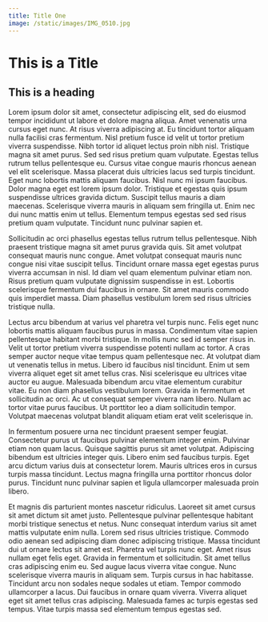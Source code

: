 ```yaml
---
title: Title One
image: /static/images/IMG_0510.jpg
---
```


# This is a Title

## This is a heading

Lorem ipsum dolor sit amet, consectetur adipiscing elit, sed do eiusmod tempor incididunt ut labore et dolore magna aliqua. Amet venenatis urna cursus eget nunc. At risus viverra adipiscing at. Eu tincidunt tortor aliquam nulla facilisi cras fermentum. Nisl pretium fusce id velit ut tortor pretium viverra suspendisse. Nibh tortor id aliquet lectus proin nibh nisl. Tristique magna sit amet purus. Sed sed risus pretium quam vulputate. Egestas tellus rutrum tellus pellentesque eu. Cursus vitae congue mauris rhoncus aenean vel elit scelerisque. Massa placerat duis ultricies lacus sed turpis tincidunt. Eget nunc lobortis mattis aliquam faucibus. Nisl nunc mi ipsum faucibus. Dolor magna eget est lorem ipsum dolor. Tristique et egestas quis ipsum suspendisse ultrices gravida dictum. Suscipit tellus mauris a diam maecenas. Scelerisque viverra mauris in aliquam sem fringilla ut. Enim nec dui nunc mattis enim ut tellus. Elementum tempus egestas sed sed risus pretium quam vulputate. Tincidunt nunc pulvinar sapien et.

Sollicitudin ac orci phasellus egestas tellus rutrum tellus pellentesque. Nibh praesent tristique magna sit amet purus gravida quis. Sit amet volutpat consequat mauris nunc congue. Amet volutpat consequat mauris nunc congue nisi vitae suscipit tellus. Tincidunt ornare massa eget egestas purus viverra accumsan in nisl. Id diam vel quam elementum pulvinar etiam non. Risus pretium quam vulputate dignissim suspendisse in est. Lobortis scelerisque fermentum dui faucibus in ornare. Sit amet mauris commodo quis imperdiet massa. Diam phasellus vestibulum lorem sed risus ultricies tristique nulla.

Lectus arcu bibendum at varius vel pharetra vel turpis nunc. Felis eget nunc lobortis mattis aliquam faucibus purus in massa. Condimentum vitae sapien pellentesque habitant morbi tristique. In mollis nunc sed id semper risus in. Velit ut tortor pretium viverra suspendisse potenti nullam ac tortor. A cras semper auctor neque vitae tempus quam pellentesque nec. At volutpat diam ut venenatis tellus in metus. Libero id faucibus nisl tincidunt. Enim ut sem viverra aliquet eget sit amet tellus cras. Nisi scelerisque eu ultrices vitae auctor eu augue. Malesuada bibendum arcu vitae elementum curabitur vitae. Eu non diam phasellus vestibulum lorem. Gravida in fermentum et sollicitudin ac orci. Ac ut consequat semper viverra nam libero. Nullam ac tortor vitae purus faucibus. Ut porttitor leo a diam sollicitudin tempor. Volutpat maecenas volutpat blandit aliquam etiam erat velit scelerisque in.

In fermentum posuere urna nec tincidunt praesent semper feugiat. Consectetur purus ut faucibus pulvinar elementum integer enim. Pulvinar etiam non quam lacus. Quisque sagittis purus sit amet volutpat. Adipiscing bibendum est ultricies integer quis. Libero enim sed faucibus turpis. Eget arcu dictum varius duis at consectetur lorem. Mauris ultrices eros in cursus turpis massa tincidunt. Lectus magna fringilla urna porttitor rhoncus dolor purus. Tincidunt nunc pulvinar sapien et ligula ullamcorper malesuada proin libero.

Et magnis dis parturient montes nascetur ridiculus. Laoreet sit amet cursus sit amet dictum sit amet justo. Pellentesque pulvinar pellentesque habitant morbi tristique senectus et netus. Nunc consequat interdum varius sit amet mattis vulputate enim nulla. Lorem sed risus ultricies tristique. Commodo odio aenean sed adipiscing diam donec adipiscing tristique. Massa tincidunt dui ut ornare lectus sit amet est. Pharetra vel turpis nunc eget. Amet risus nullam eget felis eget. Gravida in fermentum et sollicitudin. Sit amet tellus cras adipiscing enim eu. Sed augue lacus viverra vitae congue. Nunc scelerisque viverra mauris in aliquam sem. Turpis cursus in hac habitasse. Tincidunt arcu non sodales neque sodales ut etiam. Tempor commodo ullamcorper a lacus. Dui faucibus in ornare quam viverra. Viverra aliquet eget sit amet tellus cras adipiscing. Malesuada fames ac turpis egestas sed tempus. Vitae turpis massa sed elementum tempus egestas sed.
